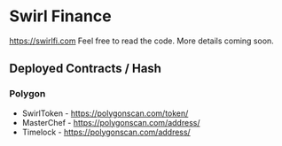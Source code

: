 # Swirl Finance

https://swirlfi.com Feel free to read the code. More details coming soon.

## Deployed Contracts / Hash

### Polygon

- SwirlToken - https://polygonscan.com/token/
- MasterChef - https://polygonscan.com/address/
- Timelock - https://polygonscan.com/address/

